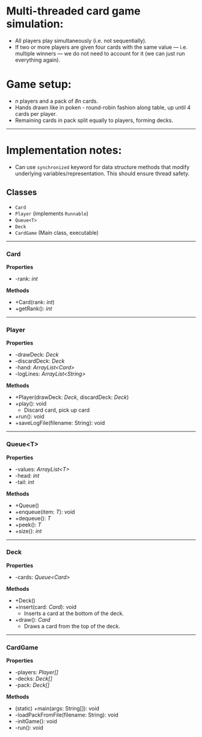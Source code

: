 # Multi-threaded card game simulation:
  - All players play simultaneously (i.e. not sequentially).
  - If two or more players are given four cards with the same value — i.e. multiple winners — we do not need to account for it (we can just run everything again).

# Game setup:
- *n* players and a pack of *8n* cards.
- Hands drawn like in poken - round-robin fashion along table, up until 4 cards per player.
- Remaining cards in pack split equally to players, forming decks.

---

# Implementation notes:
- Can use `synchronized` keyword for data structure methods that modify underlying variables/representation. This should ensure thread safety.

## Classes
- `Card`
- `Player` (implements `Runnable`)
- `Queue<T>`
- `Deck`
- `CardGame` (Main class, executable)

---

### Card
**Properties**
- -rank: _int_

**Methods**
- +Card(rank: _int_)
- +getRank(): _int_

---

### Player
**Properties**
- -drawDeck: _Deck_
- -discardDeck: _Deck_
- -hand: _ArrayList\<Card>_
- -logLines: _ArrayList\<String>_

**Methods**
- +Player(drawDeck: _Deck_, discardDeck: _Deck_)
- +play(): void
  - Discard card, pick up card
- +run(): void
- +saveLogFile(filename: String): void

---

### Queue\<T>
**Properties**
- -values: _ArrayList\<T>_
- -head: _int_
- -tail: _int_

**Methods**
- +Queue()
- +enqueue(item: _T_): void
- +dequeue(): _T_
- +peek(): _T_
- +size(): _int_

---

### Deck
**Properties**
- -cards: _Queue\<Card>_

**Methods**
- +Deck()
- +insert(card: _Card_): void
  - Inserts a card at the bottom of the deck.
- +draw(): _Card_
  - Draws a card from the top of the deck.

---

### CardGame
**Properties**
- -players: _Player[]_
- -decks: _Deck[]_
- -pack: _Deck[]_

**Methods**
- (static) +main(args: String[]): void
- -loadPackFromFile(filename: String): void
- -initGame(): void
- -run(): void